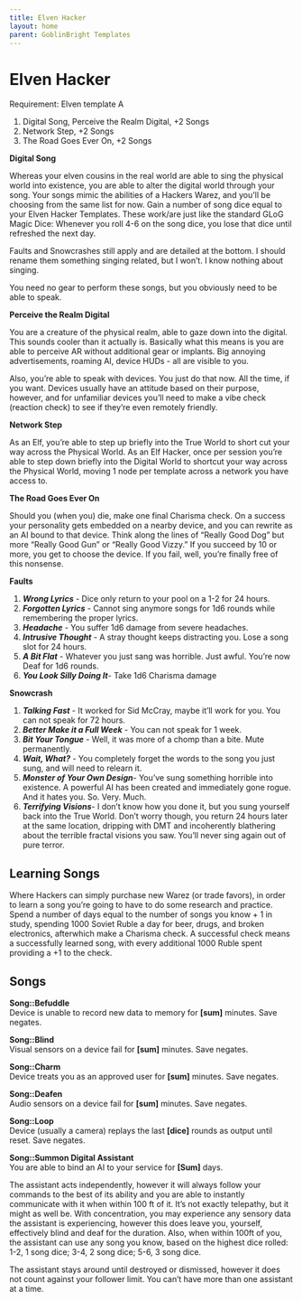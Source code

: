```yaml
---
title: Elven Hacker
layout: home
parent: GoblinBright Templates
---
```



# Elven Hacker

Requirement: Elven template A



1. Digital Song, Perceive the Realm Digital, +2 Songs
2. Network Step, +2 Songs
3. The Road Goes Ever On, +2 Songs

**Digital Song**

Whereas your elven cousins in the real world are able to sing the physical world into existence, you are able to alter the digital world through your song. Your songs mimic the abilities of a Hackers Warez, and you'll be choosing from the same list for now. Gain a number of song dice equal to your Elven Hacker Templates.  These work/are just like the standard GLoG Magic Dice: Whenever you roll 4-6 on the song dice, you lose that dice until refreshed the next day.  

Faults and Snowcrashes still apply and are detailed at the bottom. I should rename them something singing related, but I won’t. I know nothing about singing. 

You need no gear to perform these songs, but you obviously need to be able to speak. 

**Perceive the Realm Digital**

You are a creature of the physical realm, able to gaze down into the digital. This sounds cooler than it actually is. Basically what this means is you are able to perceive AR without additional gear or implants. Big annoying advertisements, roaming AI, device HUDs - all are visible to you. 

Also, you’re able to speak with devices. You just do that now. All the time, if you want. Devices usually have an attitude based on their purpose, however, and for unfamiliar devices you’ll need to make a vibe check (reaction check) to see if they’re even remotely friendly. 

**Network Step**

As an Elf, you’re able to step up briefly into the True World to short cut your way across the Physical World. As an Elf Hacker, once per session you’re able to step down briefly into the Digital World to shortcut your way across the Physical World, moving 1 node per template across a network you have access to. 

**The Road Goes Ever On**

Should you (when you) die, make one final Charisma check. On a success your personality gets embedded on a nearby device, and you can rewrite as an AI bound to that device. Think along the lines of “Really Good Dog” but more “Really Good Gun” or “Really Good Vizzy.” If you succeed by 10 or more, you get to choose the device. If you fail, well, you’re finally free of this nonsense. 

**Faults**



1. **_Wrong Lyrics_** - Dice only return to your pool on a 1-2 for 24 hours.
2. **_Forgotten Lyrics_** - Cannot sing anymore songs for 1d6 rounds while remembering the proper lyrics. 
3. **_Headache_** - You suffer 1d6 damage from severe headaches.  
4. **_Intrusive Thought_** - A stray thought keeps distracting you. Lose a song slot for 24 hours.
5. **_A Bit Flat_** - Whatever you just sang was horrible. Just awful. You’re now Deaf for 1d6 rounds.
6. **_You Look Silly Doing It_**- Take 1d6 Charisma damage

**Snowcrash**



1. **_Talking Fast_** - It worked for Sid McCray, maybe it’ll work for you. You can not speak for 72 hours.
2. **_Better Make it a Full Week_** - You can not speak for 1 week. 
3. **_Bit Your Tongue_** - Well, it was more of a chomp than a bite. Mute permanently. 
4. **_Wait, What?_** - You completely forget the words to the song you just sung, and will need to relearn it.  
5. **_Monster of Your Own Design_**- You’ve sung something horrible into existence. A powerful AI has been created and immediately gone rogue. And it hates you. So. Very. Much. 
6. **_Terrifying Visions_**- I don’t know how you done it, but you sung yourself back into the True World. Don’t worry though, you return 24 hours later at the same location, dripping with DMT and incoherently blathering about the terrible fractal visions you saw.  You’ll never sing again out of pure terror. 

## Learning Songs

Where Hackers can simply purchase new Warez (or trade favors), in order to learn a song you’re going to have to do some research and practice. Spend a number of days equal to the number of songs you know + 1 in study, spending 1000 Soviet Ruble  a day for beer, drugs, and broken electronics, afterwhich make a Charisma check. A successful check means a successfully learned song, with every additional 1000 Ruble spent providing a +1 to the check. 

## Songs

**Song::Befuddle**<br>
Device is unable to record new data to memory for **[sum]** minutes. Save negates. 

**Song::Blind**<br>
Visual sensors on a device fail for **[sum]** minutes. Save negates. 

**Song::Charm**<br>
Device treats you as an approved user for **[sum]** minutes. Save negates. 

**Song::Deafen**<br>
Audio sensors on a device fail for **[sum]** minutes. Save negates. 

**Song::Loop**<br>
Device (usually a camera) replays the last **[dice]** rounds as output until reset. Save negates. 

**Song::Summon Digital Assistant**<br>
You are able to bind an AI to your service for **[Sum]** days. 

The assistant acts independently, however it will always follow your commands to the best of its ability and you are able to instantly communicate with it when within 100 ft of it. It’s not exactly telepathy, but it might as well be. With concentration, you may experience any sensory data the assistant is experiencing, however this does leave you, yourself, effectively blind and deaf for the duration. Also, when within 100ft of you, the assistant can use any song you know, based on the highest dice rolled: 1-2, 1 song dice; 3-4, 2 song dice; 5-6, 3 song dice. 

The assistant stays around until destroyed or dismissed, however it does not count against your follower limit. You can’t have more than one assistant at a time. 
